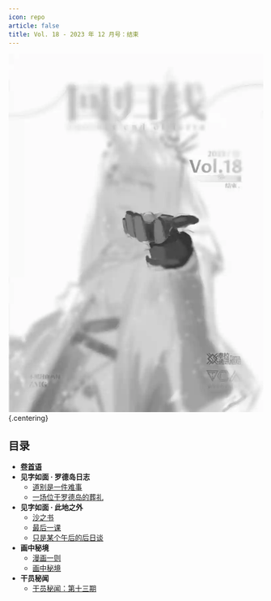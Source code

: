 ```yaml
---
icon: repo
article: false
title: Vol. 18 - 2023 年 12 月号：结束
---
```


![](./res/cover.webp) {.centering}

## 目录

- [**卷首语**](intro.html)
- **见字如面 · 罗德岛日志**
  - [道别是一件难事](article1.html)
  - [一场位于罗德岛的葬礼](article3.html)
- **见字如面 · 此地之外**
  - [沙之书](article2.html)
  - [最后一课](article4.html)
  - [只是某个午后的后日谈](article5.html)
- **画中秘境**
  - [漫画一则](comic1.html)
  - [画中秘境](paintings.html)
- **干员秘闻**
  - [干员秘闻：第十三期](ope_sec.html)

<FakeAds />